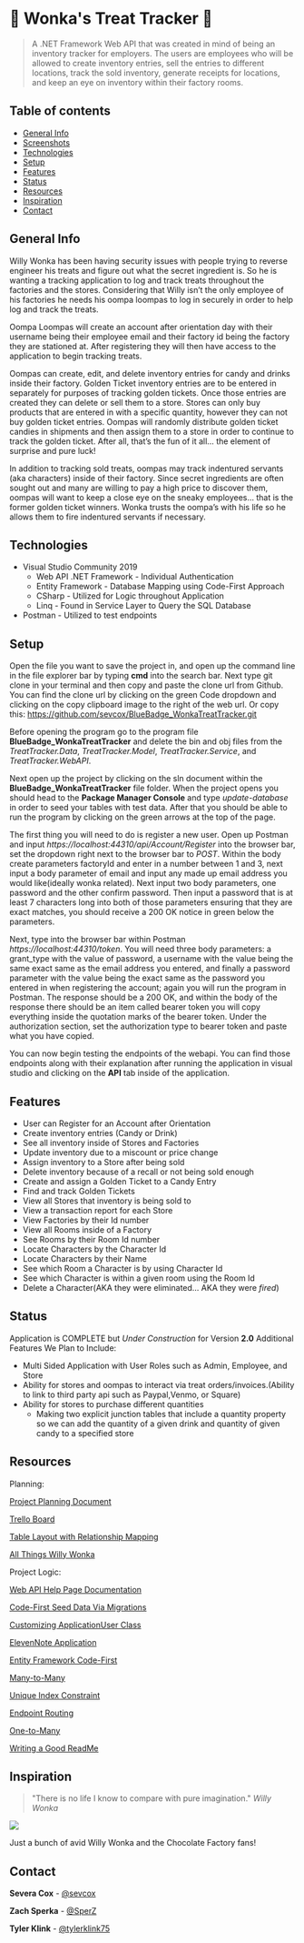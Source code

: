 # :lollipop: Wonka's Treat Tracker :lollipop:
>A .NET Framework Web API that was created in mind of being an inventory tracker for employers. The users are employees who will be allowed to create inventory entries, sell the entries to different locations, track the sold inventory, generate receipts for locations, and keep an eye on inventory within their factory rooms.
## Table of contents
* [General Info](#general-Info)
* [Screenshots](#screenshots)
* [Technologies](#technologies)
* [Setup](#setup)
* [Features](#features)
* [Status](#status)
* [Resources](#resources)
* [Inspiration](#inspiration)
* [Contact](#contact)
## General Info
<p>Willy Wonka has been having security issues with people trying to reverse engineer his treats and figure out what the secret ingredient is. So he is wanting a tracking application to log and track treats throughout the factories and the stores. Considering that Willy isn’t the only employee of his factories he needs his oompa loompas to log in securely in order to help log and track the treats. </p>
<p>Oompa Loompas will create an account after orientation day with their username being their employee email and their factory id being the factory they are stationed at. After registering they will then have access to the application to begin tracking treats. </p>
<p> Oompas can create, edit, and delete inventory entries for candy and drinks inside their factory. Golden Ticket inventory entries are to be entered in separately for purposes of tracking golden tickets. Once those entries are created they can delete or sell them to a store. Stores can only buy products that are entered in with a specific quantity, however they can not buy golden ticket entries. Oompas will randomly distribute golden ticket candies in shipments and then assign them to a store in order to continue to track the golden ticket. After all, that’s the fun of it all… the element of surprise and pure luck! </p>
<p> In addition to tracking sold treats, oompas may track indentured servants (aka characters) inside of their factory. Since secret ingredients are often sought out and many are willing to pay a high price to discover them, oompas will want to keep a close eye on the sneaky employees… that is the former golden ticket winners. Wonka trusts the oompa’s with his life so he allows them to fire indentured servants if necessary.</p>

## Technologies
* Visual Studio Community 2019 
  * Web API .NET Framework - Individual Authentication
  * Entity Framework - Database Mapping using Code-First Approach
  * CSharp - Utilized for Logic throughout Application
  * Linq - Found in Service Layer to Query the SQL Database
* Postman - Utilized to test endpoints

## Setup
Open the file you want to save the project in, and open up the command line in the file explorer bar by typing **cmd** into the search bar. Next type git clone in your terminal and then copy and paste the clone url from Github. You can find the clone url by clicking on the green Code dropdown and clicking on the copy clipboard image to the right of the web url. Or copy this: https://github.com/sevcox/BlueBadge_WonkaTreatTracker.git</br>

Before opening the program go to the program file **BlueBadge_WonkaTreatTracker** and delete the bin and obj files from the *TreatTracker.Data*, *TreatTracker.Model*, *TreatTracker.Service*, and *TreatTracker.WebAPI*.</br>

Next open up the project by clicking on the sln document within the **BlueBadge_WonkaTreatTracker** file folder. When the project opens you should head to the **Package Manager Console** and type *update-database* in order to seed your tables with test data. After that you should be able to run the program by clicking on the green arrows at the top of the page.</br>

The first thing you will need to do is register a new user. Open up Postman and input *https://localhost:44310/api/Account/Register* into the browser bar, set the dropdown right next to the browser bar to *POST*. Within the body create parameters factoryId and enter in a number between 1 and 3, next input a body parameter of email and input any made up email address you would like(ideally wonka related). Next input two body parameters, one password and the other confirm password. Then input a password that is at least 7 characters long into both of those parameters ensuring that they are exact matches, you should receive a 200 OK notice in green below the parameters.</br>

Next, type into the browser bar within Postman *https://localhost:44310/token*. You will need three body parameters: a grant_type with the value of password, a username with the value being the same exact same as the email address you entered, and finally a password parameter with the value being the exact same as the password you entered in when registering the account; again you will run the program in Postman. The response should be a 200 OK, and within the body of the response there should be an item called bearer token you will copy everything inside the quotation marks of the bearer token. Under the authorization section, set the authorization type to bearer token and paste what you have copied.</br>

You can now begin testing the endpoints of the webapi. You can find those endpoints along with their explanation after running the application in visual studio and clicking on the **API** tab inside of the application.

## Features
* User can Register for an Account after Orientation
* Create inventory entries (Candy or Drink)
* See all inventory inside of Stores and Factories
* Update inventory due to a miscount or price change
* Assign inventory to a Store after being sold
* Delete inventory because of a recall or not being sold enough
* Create and assign a Golden Ticket to a Candy Entry
* Find and track Golden Tickets
* View all Stores that inventory is being sold to
* View a transaction report for each Store
* View Factories by their Id number
* View all Rooms inside of a Factory
* See Rooms by their Room Id number
* Locate Characters by the Character Id
* Locate Characters by their Name
* See which Room a Character is by using Character Id
* See which Character is within a given room using the Room Id
* Delete a Character(AKA they were eliminated… AKA they were *fired*)

## Status
Application is COMPLETE but *Under Construction* for Version **2.0**
Additional Features We Plan to Include:
* Multi Sided Application with User Roles such as Admin, Employee, and Store
* Ability for stores and oompas to interact via treat orders/invoices.(Ability to link to third party api such as Paypal,Venmo, or Square)
* Ability for stores to purchase different quantities
  * Making two explicit junction tables that include a quantity property so we can add the quantity of a given drink and quantity of given candy to a specified store
  
## Resources
Planning:

[Project Planning Document](https://docs.google.com/document/d/1mRVYnusO-n6MLj8-V1IS0uavI9YOrHXKmU0BJ59GQlo/edit)

[Trello Board](https://trello.com/b/beypNcS1/blue-badge-group-project)

[Table Layout with Relationship Mapping](https://dbdiagram.io/d/5f218c9b7543d301bf5d2c64)

[All Things Willy Wonka](https://charlieandthechocolatefactoryfilm.fandom.com/wiki/Charlie_and_the_Chocolate_Factory_Wiki:Charlie_and_the_Chocolate_Factory_Wiki)

Project Logic:

[Web API Help Page Documentation](https://docs.microsoft.com/en-us/aspnet/web-api/overview/getting-started-with-aspnet-web-api/creating-api-help-pages)

[Code-First Seed Data Via Migrations](https://docs.microsoft.com/en-us/aspnet/web-api/overview/data/using-web-api-with-entity-framework/part-3)

[Customizing ApplicationUser Class](https://devblogs.microsoft.com/aspnet/customizing-profile-information-in-asp-net-identity-in-vs-2013-templates/)

[ElevenNote Application](https://devblogs.microsoft.com/aspnet/customizing-profile-information-in-asp-net-identity-in-vs-2013-templates/)

[Entity Framework Code-First](https://www.entityframeworktutorial.net/code-first/what-is-code-first.aspx)

[Many-to-Many](https://entityframework.net/many-to-many-relationship#:~:text=Entity%20Framework%20Many-to-Many%20Relationships.%20Many-to-Many%20Relationships.%20In%20a,are%20associated%20with%20multiple%20records%20in%20another%20table)

[Unique  Index Constraint](https://stackoverflow.com/questions/10614575/entity-framework-code-first-unique-column)

[Endpoint Routing](https://forums.asp.net/t/2100816.aspx?WebAPI+How+to+do+attribute+routing+for+Post+Put+and+Delete+verbs)

[One-to-Many](https://www.entityframeworktutorial.net/code-first/configure-one-to-many-relationship-in-code-first.aspx)

[Writing a Good ReadMe](https://bulldogjob.com/news/449-how-to-write-a-good-readme-for-your-github-project)

## Inspiration
>"There is no life I know to compare with pure imagination." *Willy Wonka*

![](https://media.giphy.com/media/xIna8nqTTk3x6/giphy.gif)

Just a bunch of avid Willy Wonka and the Chocolate Factory fans! 

## Contact
**Severa Cox** - [@sevcox](https://github.com/sevcox)

**Zach Sperka** - [@SperZ](https://github.com/SperZ)

**Tyler Klink** - [@tylerklink75](https://github.com/tylerklink75)

